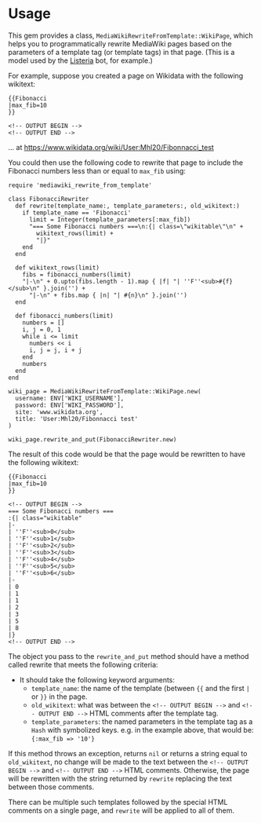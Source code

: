 # Usage

This gem provides a class,
`MediaWikiRewriteFromTemplate::WikiPage`, which helps you to
programmatically rewrite MediaWiki pages based on the parameters
of a template tag (or template tags) in that page. (This is a
model used by the
[Listeria](https://tools.wmflabs.org/listeria/) bot, for
example.)

For example, suppose you created a page on Wikidata with the
following wikitext:

```
{{Fibonacci
|max_fib=10
}}

<!-- OUTPUT BEGIN -->
<!-- OUTPUT END -->
```

... at https://www.wikidata.org/wiki/User:Mhl20/Fibonnacci_test

You could then use the following code to rewrite that page to
include the Fibonacci numbers less than or equal to `max_fib`
using:


```
require 'mediawiki_rewrite_from_template'

class FibonacciRewriter
  def rewrite(template_name:, template_parameters:, old_wikitext:)
    if template_name == 'Fibonacci'
      limit = Integer(template_parameters[:max_fib])
      "=== Some Fibonacci numbers ===\n:{| class=\"wikitable\"\n" +
        wikitext_rows(limit) +
        "|}"
    end
  end

  def wikitext_rows(limit)
    fibs = fibonacci_numbers(limit)
    "|-\n" + 0.upto(fibs.length - 1).map { |f| "| ''F''<sub>#{f}</sub>\n" }.join('') +
      "|-\n" + fibs.map { |n| "| #{n}\n" }.join('')
  end

  def fibonacci_numbers(limit)
    numbers = []
    i, j = 0, 1
    while i <= limit
      numbers << i
      i, j = j, i + j
    end
    numbers
  end
end

wiki_page = MediaWikiRewriteFromTemplate::WikiPage.new(
  username: ENV['WIKI_USERNAME'],
  password: ENV['WIKI_PASSWORD'],
  site: 'www.wikidata.org',
  title: 'User:Mhl20/Fibonnacci test'
)

wiki_page.rewrite_and_put(FibonacciRewriter.new)
```

The result of this code would be that the page would be
rewritten to have the following wikitext:

```
{{Fibonacci
|max_fib=10
}}

<!-- OUTPUT BEGIN -->
=== Some Fibonacci numbers ===
:{| class="wikitable"
|-
| ''F''<sub>0</sub>
| ''F''<sub>1</sub>
| ''F''<sub>2</sub>
| ''F''<sub>3</sub>
| ''F''<sub>4</sub>
| ''F''<sub>5</sub>
| ''F''<sub>6</sub>
|-
| 0
| 1
| 1
| 2
| 3
| 5
| 8
|}
<!-- OUTPUT END -->
```

The object you pass to the `rewrite_and_put` method should have
a method called rewrite that meets the following criteria:

* It should take the following keyword arguments:
    * `template_name`: the name of the template (between `{{` and
      the first `|` or `}}` in the page.
    * `old_wikitext`: what was between the `<!-- OUTPUT BEGIN -->`
      and `<!-- OUTPUT END -->` HTML comments after the template
      tag.
    * `template_parameters`: the named parameters in the
      template tag as a `Hash` with symbolized keys. e.g. in the
      example above, that would be: `{:max_fib => '10'}`

If this method throws an exception, returns `nil` or returns a
string equal to `old_wikitext`, no change will be made to the
text between the `<!-- OUTPUT BEGIN -->` and `<!-- OUTPUT END
-->` HTML comments.  Otherwise, the page will be rewritten with
the string returned by `rewrite` replacing the text between
those comments.

There can be multiple such templates followed by the special
HTML comments on a single page, and `rewrite` will be applied to
all of them.
